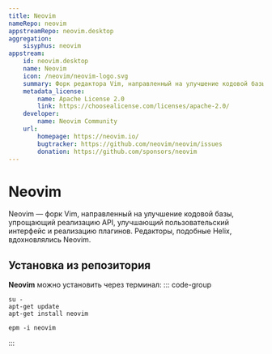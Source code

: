 ```yaml
---
title: Neovim
nameRepo: neovim
appstreamRepo: neovim.desktop
aggregation:
    sisyphus: neovim
appstream:
    id: neovim.desktop
    name: Neovim
    icon: /neovim/neovim-logo.svg
    summary: Форк редактора Vim, направленный на улучшение кодовой базы.
    metadata_license:
        name: Apache License 2.0
        link: https://choosealicense.com/licenses/apache-2.0/
    developer:
        name: Neovim Community
    url:
        homepage: https://neovim.io/
        bugtracker: https://github.com/neovim/neovim/issues
        donation: https://github.com/sponsors/neovim
---
```




# Neovim

Neovim — форк Vim, направленный на улучшение кодовой базы, упрощающий реализацию API, улучшающий пользовательский интерфейс и реализацию плагинов. Редакторы, подобные Helix, вдохновлялись Neovim.

## Установка из репозитория

**Neovim** можно установить через терминал:
::: code-group

```shell[apt-get]
su -
apt-get update
apt-get install neovim
```
```shell[epm]
epm -i neovim
```
:::
